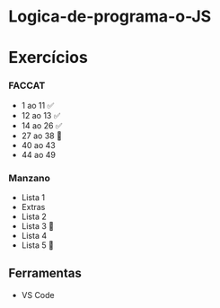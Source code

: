 # Logica-de-programa-o-JS


# Exercícios

### FACCAT
- 1 ao 11 :white_check_mark:
- 12 ao 13 :white_check_mark:
- 14 ao 26 :white_check_mark:
- 27 ao 38 :construction:
- 40 ao 43
- 44 ao 49 
 ### Manzano
- Lista 1
- Extras
- Lista 2
- Lista 3 :construction:
- Lista 4 
- Lista 5 :construction:

## Ferramentas
- VS Code
